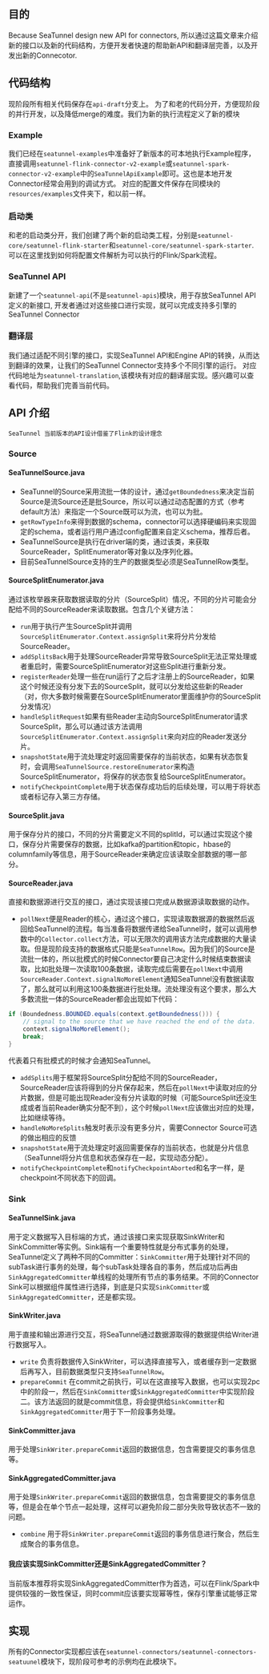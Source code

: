 ## 目的
Because SeaTunnel design new API for connectors, 所以通过这篇文章来介绍新的接口以及新的代码结构，方便开发者快速的帮助新API和翻译层完善，以及开发出新的Connecotor.
## 代码结构
现阶段所有相关代码保存在`api-draft`分支上。
为了和老的代码分开，方便现阶段的并行开发，以及降低merge的难度。我们为新的执行流程定义了新的模块
### Example
我们已经在`seatunnel-examples`中准备好了新版本的可本地执行Example程序，直接调用`seatunnel-flink-connector-v2-example`或`seatunnel-spark-connector-v2-example`中的`SeaTunnelApiExample`即可。这也是本地开发Connector经常会用到的调试方式。
对应的配置文件保存在同模块的`resources/examples`文件夹下，和以前一样。
### 启动类
和老的启动类分开，我们创建了两个新的启动类工程，分别是`seatunnel-core/seatunnel-flink-starter`和`seatunnel-core/seatunnel-spark-starter`. 可以在这里找到如何将配置文件解析为可以执行的Flink/Spark流程。
### SeaTunnel API
新建了一个`seatunnel-api`(不是`seatunnel-apis`)模块，用于存放SeaTunnel API定义的新接口, 开发者通过对这些接口进行实现，就可以完成支持多引擎的SeaTunnel Connector
### 翻译层
我们通过适配不同引擎的接口，实现SeaTunnel API和Engine API的转换，从而达到翻译的效果，让我们的SeaTunnel Connector支持多个不同引擎的运行。
对应代码地址为`seatunnel-translation`,该模块有对应的翻译层实现。感兴趣可以查看代码，帮助我们完善当前代码。
## API 介绍
`SeaTunnel 当前版本的API设计借鉴了Flink的设计理念`
### Source
#### SeaTunnelSource.java
- SeaTunnel的Source采用流批一体的设计，通过`getBoundedness`来决定当前Source是流Source还是批Source，所以可以通过动态配置的方式（参考default方法）来指定一个Source既可以为流，也可以为批。
- `getRowTypeInfo`来得到数据的schema，connector可以选择硬编码来实现固定的schema，或者运行用户通过config配置来自定义schema，推荐后者。
- SeaTunnelSource是执行在driver端的类，通过该类，来获取SourceReader，SplitEnumerator等对象以及序列化器。
- 目前SeaTunnelSource支持的生产的数据类型必须是SeaTunnelRow类型。
#### SourceSplitEnumerator.java
通过该枚举器来获取数据读取的分片（SourceSplit）情况，不同的分片可能会分配给不同的SourceReader来读取数据。包含几个关键方法：
- `run`用于执行产生SourceSplit并调用`SourceSplitEnumerator.Context.assignSplit`来将分片分发给SourceReader。
- `addSplitsBack`用于处理SourceReader异常导致SourceSplit无法正常处理或者重启时，需要SourceSplitEnumerator对这些Split进行重新分发。
- `registerReader`处理一些在run运行了之后才注册上的SourceReader，如果这个时候还没有分发下去的SourceSplit，就可以分发给这些新的Reader（对，你大多数时候需要在SourceSplitEnumerator里面维护你的SourceSplit分发情况）
- `handleSplitRequest`如果有些Reader主动向SourceSplitEnumerator请求SourceSplit，那么可以通过该方法调用`SourceSplitEnumerator.Context.assignSplit`来向对应的Reader发送分片。
- `snapshotState`用于流处理定时返回需要保存的当前状态，如果有状态恢复时，会调用`SeaTunnelSource.restoreEnumerator`来构造SourceSplitEnumerator，将保存的状态恢复给SourceSplitEnumerator。
- `notifyCheckpointComplete`用于状态保存成功后的后续处理，可以用于将状态或者标记存入第三方存储。
#### SourceSplit.java
用于保存分片的接口，不同的分片需要定义不同的splitId，可以通过实现这个接口，保存分片需要保存的数据，比如kafka的partition和topic，hbase的columnfamily等信息，用于SourceReader来确定应该读取全部数据的哪一部分。
#### SourceReader.java
直接和数据源进行交互的接口，通过实现该接口完成从数据源读取数据的动作。
- `pollNext`便是Reader的核心，通过这个接口，实现读取数据源的数据然后返回给SeaTunnel的流程。每当准备将数据传递给SeaTunnel时，就可以调用参数中的`Collector.collect`方法，可以无限次的调用该方法完成数据的大量读取。但是现阶段支持的数据格式只能是`SeaTunnelRow`。因为我们的Source是流批一体的，所以批模式的时候Connector要自己决定什么时候结束数据读取，比如批处理一次读取100条数据，读取完成后需要在`pollNext`中调用`SourceReader.Context.signalNoMoreElement`通知SeaTunnel没有数据读取了，那么就可以利用这100条数据进行批处理。流处理没有这个要求，那么大多数流批一体的SourceReader都会出现如下代码：
```java
if (Boundedness.BOUNDED.equals(context.getBoundedness())) {
    // signal to the source that we have reached the end of the data.
    context.signalNoMoreElement();
    break;
}
```
代表着只有批模式的时候才会通知SeaTunnel。
- `addSplits`用于框架将SourceSplit分配给不同的SourceReader，SourceReader应该将得到的分片保存起来，然后在`pollNext`中读取对应的分片数据，但是可能出现Reader没有分片读取的时候（可能SourceSplit还没生成或者当前Reader确实分配不到），这个时候`pollNext`应该做出对应的处理，比如继续等待。
- `handleNoMoreSplits`触发时表示没有更多分片，需要Connector Source可选的做出相应的反馈
- `snapshotState`用于流处理定时返回需要保存的当前状态，也就是分片信息（SeaTunnel将分片信息和状态保存在一起，实现动态分配）。
- `notifyCheckpointComplete`和`notifyCheckpointAborted`和名字一样，是checkpoint不同状态下的回调。
### Sink
#### SeaTunnelSink.java
用于定义数据写入目标端的方式，通过该接口来实现获取SinkWriter和SinkCommitter等实例。Sink端有一个重要特性就是分布式事务的处理，SeaTunnel定义了两种不同的Committer：`SinkCommitter`用于处理针对不同的subTask进行事务的处理，每个subTask处理各自的事务，然后成功后再由`SinkAggregatedCommitter`单线程的处理所有节点的事务结果。不同的Connector Sink可以根据组件属性进行选择，到底是只实现`SinkCommitter`或`SinkAggregatedCommitter`，还是都实现。
#### SinkWriter.java
用于直接和输出源进行交互，将SeaTunnel通过数据源取得的数据提供给Writer进行数据写入。
- `write` 负责将数据传入SinkWriter，可以选择直接写入，或者缓存到一定数据后再写入，目前数据类型只支持`SeaTunnelRow`。
- `prepareCommit` 在commit之前执行，可以在这直接写入数据，也可以实现2pc中的阶段一，然后在`SinkCommitter`或`SinkAggregatedCommitter`中实现阶段二。该方法返回的就是commit信息，将会提供给`SinkCommitter`和`SinkAggregatedCommitter`用于下一阶段事务处理。
#### SinkCommitter.java
用于处理`SinkWriter.prepareCommit`返回的数据信息，包含需要提交的事务信息等。
#### SinkAggregatedCommitter.java
用于处理`SinkWriter.prepareCommit`返回的数据信息，包含需要提交的事务信息等，但是会在单个节点一起处理，这样可以避免阶段二部分失败导致状态不一致的问题。
- `combine` 用于将`SinkWriter.prepareCommit`返回的事务信息进行聚合，然后生成聚合的事务信息。
#### 我应该实现SinkCommitter还是SinkAggregatedCommitter？
当前版本推荐将实现SinkAggregatedCommitter作为首选，可以在Flink/Spark中提供较强的一致性保证，同时commit应该要实现幂等性，保存引擎重试能够正常运作。
## 实现
所有的Connector实现都应该在`seatunnel-connectors/seatunnel-connectors-seatuunel`模块下，现阶段可参考的示例均在此模块下。